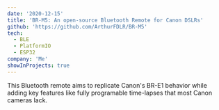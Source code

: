 ```yaml
---
date: '2020-12-15'
title: 'BR-M5: An open-source Bluetooth Remote for Canon DSLRs'
github: 'https://github.com/ArthurFDLR/BR-M5'
tech:
  - BLE
  - PlatformIO
  - ESP32
company: 'Me'
showInProjects: true
---
```


This Bluetooth remote aims to replicate Canon's BR-E1 behavior while adding key features like fully programable time-lapses that most Canon cameras lack.
